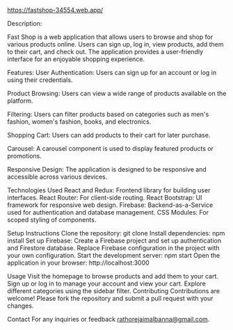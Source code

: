 https://fastshop-34554.web.app/

Description:

Fast Shop is a web application that allows users to browse and shop for various products online. Users can sign up, log in, view products, add them to their cart, and check out. The application provides a user-friendly interface for an enjoyable shopping experience.

Features: User Authentication: Users can sign up for an account or log in using their credentials.

Product Browsing: Users can view a wide range of products available on the platform.

Filtering: Users can filter products based on categories such as men's fashion, women's fashion, books, and electronics.

Shopping Cart: Users can add products to their cart for later purchase.

Carousel: A carousel component is used to display featured products or promotions.

Responsive Design: The application is designed to be responsive and accessible across various devices.

Technologies Used React and Redux: Frontend library for building user interfaces. React Router: For client-side routing. React Bootstrap: UI framework for responsive web design. Firebase: Backend-as-a-Service used for authentication and database management. CSS Modules: For scoped styling of components.

Setup Instructions Clone the repository: git clone Install dependencies: npm install Set up Firebase: Create a Firebase project and set up authentication and Firestore database. Replace Firebase configuration in the project with your own configuration. Start the development server: npm start Open the application in your browser: http://localhost:3000

Usage Visit the homepage to browse products and add them to your cart. Sign up or log in to manage your account and view your cart. Explore different categories using the sidebar filter. Contributing Contributions are welcome! Please fork the repository and submit a pull request with your changes.

Contact For any inquiries or feedback rathorejaimalbanna@gmail.com.
